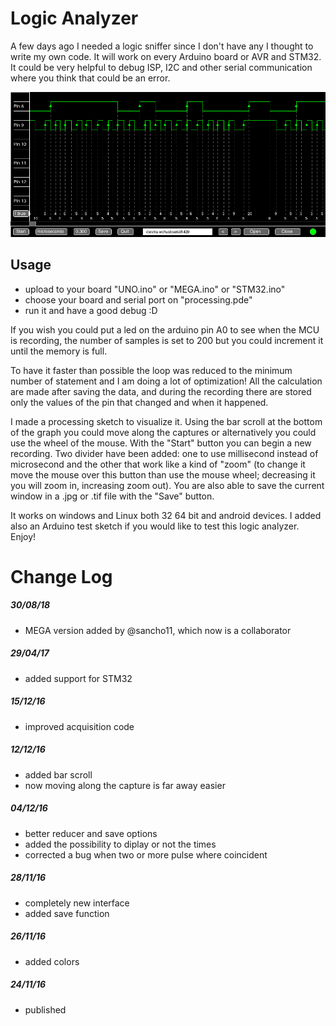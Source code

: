 # Logic Analyzer

A few days ago I needed a logic sniffer since I don't have any I thought to write my own code. It will work on every Arduino board or AVR and STM32. It could be very helpful to debug ISP, I2C and other serial communication where you think that could be an error.

![la](https://raw.githubusercontent.com/ulrichloose/logic-analyzer/patch-1/logicanalyzer_new.png)

## Usage

- upload to your board "UNO.ino" or "MEGA.ino" or "STM32.ino" 
- choose your board and serial port on "processing.pde"
- run it and have a good debug :D

If you wish you could put a led on the arduino pin A0 to see when the MCU is recording, the number of samples is set to 200 but you could increment it until the memory is full.

To have it faster than possible the loop was reduced to the minimum number of statement and I am doing a lot of optimization! All the calculation are made after saving the data, and during the recording there are stored only the values of the pin that changed and when it happened.

I made a processing sketch to visualize it. Using the bar scroll at the bottom of the graph you could move along the captures or alternatively you could use the wheel of the mouse. With the "Start" button you can begin a new recording. Two divider have been added: one to use millisecond instead of microsecond and the other that work like a kind of "zoom" (to change it move the mouse over this button than use the mouse wheel; decreasing it you will zoom in, increasing zoom out). You are also able to save the current window in a .jpg or .tif file with the "Save" button.

It works on windows and Linux both 32 64 bit and android devices. I added also an Arduino test sketch if you would like to test this logic analyzer. 
Enjoy!


# Change Log

##### 30/08/18
- MEGA version added by @sancho11, which now is a collaborator

##### 29/04/17
- added support for STM32

##### 15/12/16
- improved acquisition code

##### 12/12/16
- added bar scroll
- now moving along the capture is far away easier

##### 04/12/16
- better reducer and save options
- added the possibility to diplay or not the times
- corrected a bug when two or more pulse where coincident

##### 28/11/16
- completely new interface
- added save function

##### 26/11/16
- added colors

##### 24/11/16
- published
